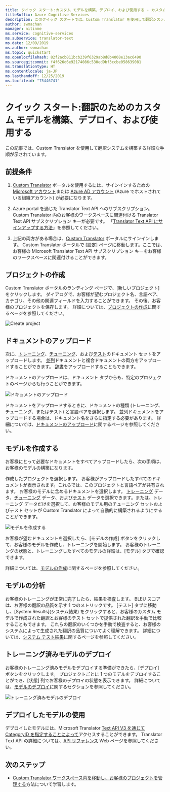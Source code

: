 ```yaml
---
title: クイック スタート:カスタム モデルを構築、デプロイ、および使用する - カスタム翻訳ツール
titleSuffix: Azure Cognitive Services
description: このクイック スタートでは、Custom Translator を使用して翻訳システムを構築する詳細なプロセスを実行します。
author: swmachan
manager: nitinme
ms.service: cognitive-services
ms.subservice: translator-text
ms.date: 12/09/2019
ms.author: swmachan
ms.topic: quickstart
ms.openlocfilehash: 82f2acb811bcb239f6329ab8d8b4008e13ac6490
ms.sourcegitcommit: f4f626d6e92174086c530ed9bf3ccbe058639081
ms.translationtype: HT
ms.contentlocale: ja-JP
ms.lasthandoff: 12/25/2019
ms.locfileid: "75446741"
---
```

# <a name="quickstart-build-deploy-and-use-a-custom-model-for-translation"></a>クイック スタート:翻訳のためのカスタム モデルを構築、デプロイ、および使用する

この記事では、Custom Translator を使用して翻訳システムを構築する詳細な手順が示されています。

## <a name="prerequisites"></a>前提条件

1. [Custom Translator](https://portal.customtranslator.azure.ai) ポータルを使用するには、サインインするための [Microsoft アカウント](https://signup.live.com)または [Azure AD アカウント](https://docs.microsoft.com/azure/active-directory/fundamentals/active-directory-whatis) (Azure でホストされている組織アカウント) が必要になります。

2. Azure portal を通じた Translator Text API へのサブスクリプション。 Custom Translator 内のお客様のワークスペースに関連付ける Translator Text API サブスクリプション キーが必要です。 「[Translator Text API にサインアップする方法](https://docs.microsoft.com/azure/cognitive-services/translator/translator-text-how-to-signup)」を参照してください。

3. 上記の両方がある場合は、[Custom Translator](https://portal.customtranslator.azure.ai) ポータルにサインインします。 Custom Translator ポータルで [設定] ページに移動します。ここでは、お客様の Microsoft Translator Text API サブスクリプション キーをお客様のワークスペースに関連付けることができます。

## <a name="create-a-project"></a>プロジェクトの作成

Custom Translator ポータルのランディング ページで、[新しいプロジェクト] をクリックします。 ダイアログで、お客様が望むプロジェクト名、言語ペア、カテゴリ、その他の関連フィールドを入力することができます。 その後、お客様のプロジェクトを保存します。 詳細については、[プロジェクトの作成](how-to-create-project.md)に関するページを参照してください。

![Create project](media/quickstart/ct-how-to-create-project.png)


## <a name="upload-documents"></a>ドキュメントのアップロード

次に、[トレーニング](training-and-model.md#training-document-type-for-custom-translator)、[チューニング](training-and-model.md#tuning-document-type-for-custom-translator)、および[テスト](training-and-model.md#testing-dataset-for-custom-translator)のドキュメント セットをアップロードします。 [並列](what-are-parallel-documents.md)ドキュメントと複合ドキュメントの両方をアップロードすることができます。 [辞書](what-is-dictionary.md)をアップロードすることもできます。

ドキュメントのアップロードは、ドキュメント タブからも、特定のプロジェクトのページからも行うことができます。

![ドキュメントのアップロード](media/quickstart/ct-how-to-upload.png)

ドキュメントをアップロードするときに、ドキュメントの種類 (トレーニング、チューニング、またはテスト) と言語ペアを選択します。 並列ドキュメントをアップロードする場合は、ドキュメント名をさらに指定する必要があります。 詳細については、[ドキュメントのアップロード](how-to-upload-document.md)に関するページを参照してください。

## <a name="create-a-model"></a>モデルを作成する

お客様にとって必要なドキュメントをすべてアップロードしたら、次の手順は、お客様のモデルの構築になります。

作成したプロジェクトを選択します。 お客様がアップロードしたすべてのドキュメントが表示されます。これらでは、このプロジェクトと言語ペアが共有されます。 お客様のモデルに含めるドキュメントを選択します。 [トレーニング](training-and-model.md#training-document-type-for-custom-translator) データ、[チューニング](training-and-model.md#tuning-document-type-for-custom-translator) データ、および[テスト](training-and-model.md#testing-dataset-for-custom-translator) データを選択できます。または、トレーニング データだけを選択して、お客様のモデル用のチューニング セットおよびテスト セットが Custom Translator によって自動的に構築されるようにすることができます。

![モデルを作成する](media/quickstart/ct-how-to-train.png)

お客様が望むドキュメントを選択したら、[モデルの作成] ボタンをクリックして、お客様のモデルを作成し、トレーニングを開始します。 お客様のトレーニングの状態と、トレーニングしたすべてのモデルの詳細は、[モデル] タブで確認できます。

詳細については、[モデルの作成](how-to-train-model.md)に関するページを参照してください。

## <a name="analyze-your-model"></a>モデルの分析

お客様のトレーニングが正常に完了したら、結果を検査します。 BLEU スコアは、お客様の翻訳の品質を示す 1 つのメトリックです。 [テスト] タブに移動し、[System Results]\(システム結果\) をクリックすると、お客様のカスタム モデルで作成された翻訳とお客様のテスト セットで提供された翻訳を手動で比較することもできます。 これらの翻訳のいくつかを手動で検査すると、お客様のシステムによって生成された翻訳の品質についてよく理解できます。 詳細については、[システム テスト結果](how-to-view-system-test-results.md)に関するページを参照してください。

## <a name="deploy-a-trained-model"></a>トレーニング済みモデルのデプロイ

お客様のトレーニング済みモデルをデプロイする準備ができたら、[デプロイ] ボタンをクリックします。 プロジェクトごとに 1 つのモデルをデプロイすることができ、[状態] 列でお客様のデプロイの状態を表示できます。 詳細については、[モデルのデプロイ](how-to-view-system-test-results.md#deploy-a-model)に関するセクションを参照してください。

![トレーニング済みモデルのデプロイ](media/quickstart/ct-how-to-deploy.png)

## <a name="use-a-deployed-model"></a>デプロイしたモデルの使用

デプロイしたモデルには、Microsoft Translator [Text API V3 を通じて CategoryID を指定することによって](https://docs.microsoft.com/azure/cognitive-services/translator/reference/v3-0-translate?tabs=curl)アクセスすることができます。 Translator Text API の詳細については、[API リファレンス](https://docs.microsoft.com/azure/cognitive-services/translator/reference/v3-0-reference) Web ページを参照してください。

## <a name="next-steps"></a>次のステップ

- [Custom Translator ワークスペース内を移動し、お客様のプロジェクトを管理する](workspace-and-project.md)方法について学習します。
